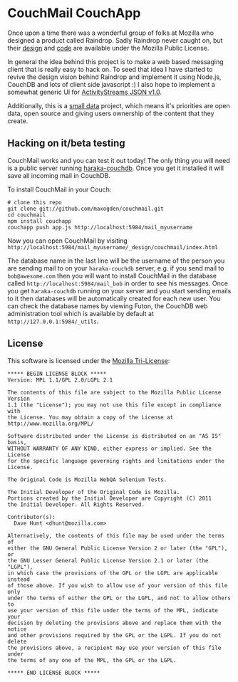 # CouchMail CouchApp

Once upon a time there was a wonderful group of folks at Mozilla who designed a product called Raindrop. Sadly Raindrop never caught on, but their [design](http://www.flickr.com/photos/43332657@N06/) and [code](https://wiki.mozilla.org/Raindrop/Hacking) are available under the Mozilla Public License. 

In general the idea behind this project is to make a web based messaging client that is really easy to hack on. To seed that idea I have started to revive the design vision behind Raindrop and implement it using Node.js, CouchDB and lots of client side javascript :) I also hope to implement a somewhat generic UI for [ActivityStreams JSON v1.0](http://activitystrea.ms/head/json-activity.html).

Additionally, this is a [small data](http://smalldata.org) project, which means it's priorities are open data, open source and giving users ownership of the content that they create.

## Hacking on it/beta testing

CouchMail works and you can test it out today! The only thing you will need is a public server running [haraka-couchdb](https://github.com/maxogden/haraka-couchdb). Once you get it installed it will save all incoming mail in CouchDB.

To install CouchMail in your Couch:

    # clone this repo
    git clone git://github.com/maxogden/couchmail.git
    cd couchmail
    npm install couchapp
    couchapp push app.js http://localhost:5984/mail_myusername
    
Now you can open CouchMail by visiting `http://localhost:5984/mail_myusername/_design/couchmail/index.html`
    
The database name in the last line will be the username of the person you are sending mail to on your `haraka-couchdb` server, e.g. if you send mail to `bob@awesome.com` then you will want to install CouchMail in the database called `http://localhost:5984/mail_bob` in order to see his messages. Once you get `haraka-couchdb` running on your server and you start sending emails to it then databases will be automatically created for each new user. You can check the database names by viewing Futon, the CouchDB web administration tool which is available by default at `http://127.0.0.1:5984/_utils`.

License
-------
This software is licensed under the [Mozilla Tri-License][MPL]:

    ***** BEGIN LICENSE BLOCK *****
    Version: MPL 1.1/GPL 2.0/LGPL 2.1

    The contents of this file are subject to the Mozilla Public License Version
    1.1 (the "License"); you may not use this file except in compliance with
    the License. You may obtain a copy of the License at
    http://www.mozilla.org/MPL/

    Software distributed under the License is distributed on an "AS IS" basis,
    WITHOUT WARRANTY OF ANY KIND, either express or implied. See the License
    for the specific language governing rights and limitations under the
    License.

    The Original Code is Mozilla WebQA Selenium Tests.

    The Initial Developer of the Original Code is Mozilla.
    Portions created by the Initial Developer are Copyright (C) 2011
    the Initial Developer. All Rights Reserved.

    Contributor(s):
      Dave Hunt <dhunt@mozilla.com>

    Alternatively, the contents of this file may be used under the terms of
    either the GNU General Public License Version 2 or later (the "GPL"), or
    the GNU Lesser General Public License Version 2.1 or later (the "LGPL"),
    in which case the provisions of the GPL or the LGPL are applicable instead
    of those above. If you wish to allow use of your version of this file only
    under the terms of either the GPL or the LGPL, and not to allow others to
    use your version of this file under the terms of the MPL, indicate your
    decision by deleting the provisions above and replace them with the notice
    and other provisions required by the GPL or the LGPL. If you do not delete
    the provisions above, a recipient may use your version of this file under
    the terms of any one of the MPL, the GPL or the LGPL.

    ***** END LICENSE BLOCK *****

[MPL]: http://www.mozilla.org/MPL/